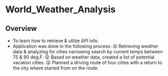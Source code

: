 # World_Weather_Analysis
## Overview
- To learn how to retrieve & utlize API info.
- Application was done in the following process:
:astonished: Retrieving weather data & analyzing for cities narrowing search by current temps between 75 & 90 deg.F.
:astonished: Based on weather data, created a list of potential vacation cities.
:astonished: Planned a driving route of four cities with a return to the city where started from on the route.
